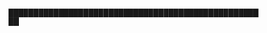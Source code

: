 ████████████████████████████████████████████████████

<!---
1k88MNoriZ7uVVZBDRuZdzXCqk5qrPkwVndPRlU/1k88MNoriZ7uVVZBDRuZdzXCqk5qrPkwVndPRlU is a ✨ special ✨ repository because its `README.md` (this file) appears on your GitHub profile.
You can click the Preview link to take a look at your changes.
--->
